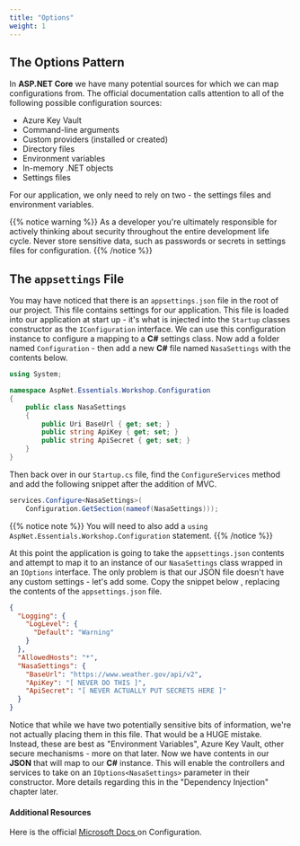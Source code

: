 ```yaml
---
title: "Options"
weight: 1
---
```


## The Options Pattern

In __ASP.NET Core__ we have many potential sources for which we can map configurations from. The official documentation calls attention to all of the following possible configuration sources:

 - Azure Key Vault
 - Command-line arguments
 - Custom providers (installed or created)
 - Directory files
 - Environment variables
 - In-memory .NET objects
 - Settings files

For our application, we only need to rely on two - the settings files and environment variables.

{{% notice warning %}}
As a developer you're ultimately responsible for actively thinking about security throughout the entire development life cycle. Never store sensitive data, such as passwords or secrets in settings files for configuration.
{{% /notice %}}

## The `appsettings` File

You may have noticed that there is an `appsettings.json` file in the root of our project. This file contains settings for our application. This file is loaded into our application at start up - it's what is injected into the `Startup` classes constructor as the `IConfiguration` interface. We can use this configuration instance to configure a mapping to a __C#__ settings class. Now add a folder named `Configuration` - then add a new __C#__ file named `NasaSettings` with the contents below.

```cs
using System;

namespace AspNet.Essentials.Workshop.Configuration
{
    public class NasaSettings
    {
        public Uri BaseUrl { get; set; }
        public string ApiKey { get; set; }
        public string ApiSecret { get; set; }
    }
}
```

Then back over in our `Startup.cs` file, find the `ConfigureServices` method and add the following snippet after the addition of MVC.

```cs
services.Configure<NasaSettings>(
    Configuration.GetSection(nameof(NasaSettings)));
```

{{% notice note %}}
You will need to also add a `using AspNet.Essentials.Workshop.Configuration` statement.
{{% /notice %}}

At this point the application is going to take the `appsettings.json` contents and attempt to map it to an instance of our `NasaSettings` class wrapped in an `IOptions` interface. The only problem is that our JSON file doesn't have any custom settings - let's add some. Copy the snippet below , replacing the contents of the `appsettings.json` file.

```json
{
  "Logging": {
    "LogLevel": {
      "Default": "Warning"
    }
  },
  "AllowedHosts": "*",
  "NasaSettings": {
    "BaseUrl": "https://www.weather.gov/api/v2",
    "ApiKey": "[ NEVER DO THIS ]",
    "ApiSecret": "[ NEVER ACTUALLY PUT SECRETS HERE ]" 
  } 
}
```

Notice that while we have two potentially sensitive bits of information, we're not actually placing them in this file. That would be a HUGE mistake.  Instead, these are best as "Environment Variables", Azure Key Vault, other secure mechanisms - more on that later. Now we have contents in our __JSON__ that will map to our __C#__ instance. This will enable the controllers and services to take on an `IOptions<NasaSettings>` parameter in their constructor. More details regarding this in the "Dependency Injection" chapter later.

#### Additional Resources

Here is the official <a href='https://docs.microsoft.com/en-us/aspnet/core/fundamentals/configuration/?view=aspnetcore-2.2' target='_blank'>Microsoft Docs <i class="fas fa-file-alt"></i></a> on Configuration.
